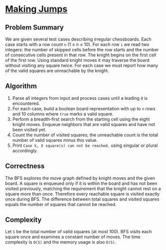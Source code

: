 # [Making Jumps](https://www.spoj.com/problems/MKJUMPS/)

## Problem Summary
We are given several test cases describing irregular chessboards. Each case starts with a row count `n` (1 ≤ n ≤ 10). For each row `i` we read two integers: the number of skipped cells before the row starts and the number of consecutive cells present in that row. The knight begins on the first cell of the first row. Using standard knight moves it may traverse the board without visiting any square twice. For each case we must report how many of the valid squares are unreachable by the knight.

## Algorithm
1. Parse all integers from input and process cases until a leading `0` is encountered.
2. For each case, build a boolean board representation with up to `n` rows and 10 columns where `true` marks a valid square.
3. Perform a breadth‑first search from the starting cell using the eight knight moves. Enqueue neighbors that are valid squares and have not been visited yet.
4. Count the number of visited squares; the unreachable count is the total number of valid squares minus this value.
5. Print `Case k, X square(s) can not be reached.` using singular or plural accordingly.

## Correctness
The BFS explores the move graph defined by knight moves and the given board. A square is enqueued only if it is within the board and has not been visited previously, matching the requirement that the knight cannot rest on a square more than once. Therefore every reachable square is visited exactly once during BFS. The difference between total squares and visited squares equals the number of squares that cannot be reached.

## Complexity
Let `S` be the total number of valid squares (at most 100). BFS visits each square once and examines a constant number of moves. The time complexity is `O(S)` and the memory usage is also `O(S)`.
